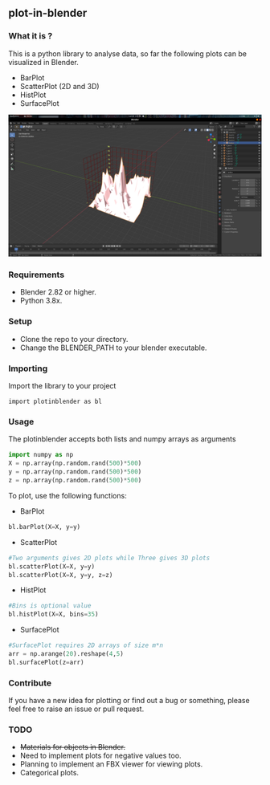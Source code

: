 ## plot-in-blender
### What it is ?
This is a python library to analyse data, so far the following plots can be visualized in Blender. 
- BarPlot
- ScatterPlot (2D and 3D)
- HistPlot
- SurfacePlot


<p align="center"><img src="https://raw.githubusercontent.com/hazilMohamed/data-visualization-using-blender/master/res/screenshots/3D-surfacePlot.png"></p>

### Requirements
- Blender 2.82 or higher.
- Python 3.8x.

### Setup
- Clone the repo to your directory.
- Change the BLENDER_PATH to your blender executable.

### Importing
Import the library to your project
```shell
import plotinblender as bl
```

### Usage
The plotinblender accepts both lists and numpy arrays as arguments
```python
import numpy as np
X = np.array(np.random.rand(500)*500)
y = np.array(np.random.rand(500)*500)
z = np.array(np.random.rand(500)*500)
```
To plot, use the following functions:
- BarPlot
```python
bl.barPlot(X=X, y=y)
```
- ScatterPlot
```python
#Two arguments gives 2D plots while Three gives 3D plots
bl.scatterPlot(X=X, y=y)
bl.scatterPlot(X=X, y=y, z=z)
```
- HistPlot
```python
#Bins is optional value
bl.histPlot(X=X, bins=35)
```
- SurfacePlot
```python
#SurfacePlot requires 2D arrays of size m*n
arr = np.arange(20).reshape(4,5)
bl.surfacePlot(z=arr)
```

### Contribute
If you have a new idea for plotting or find out a bug or something, please feel free to raise an issue or pull request.

### TODO
- ~~Materials for objects in Blender.~~
- Need to implement plots for negative values too.
- Planning to implement an FBX viewer for viewing plots.
- Categorical plots.

